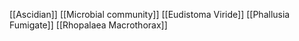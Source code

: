 [[Ascidian]]
[[Microbial community]]
[[Eudistoma Viride]]
[[Phallusia Fumigate]]
[[Rhopalaea Macrothorax]]
